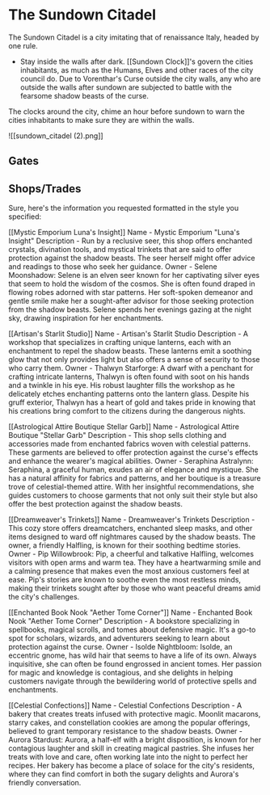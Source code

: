 # The Sundown Citadel

The Sundown Citadel is a city imitating that of renaissance Italy, headed by one rule.
- Stay inside the walls after dark.
[[Sundown Clock]]'s govern the cities inhabitants, as much as the Humans, Elves and other races of the city council do. Due to Vorenthar's Curse outside the city walls, any who are outside the walls after sundown are subjected to battle with the fearsome shadow beasts of the curse. 

The clocks around the city, chime an hour before sundown to warn the cities inhabitants to make sure they are within the walls.

![[sundown_citadel (2).png]]
## Gates


## Shops/Trades
Sure, here's the information you requested formatted in the style you specified:

[[Mystic Emporium Luna's Insight]]
Name - Mystic Emporium "Luna's Insight"
Description - Run by a reclusive seer, this shop offers enchanted crystals, divination tools, and mystical trinkets that are said to offer protection against the shadow beasts. The seer herself might offer advice and readings to those who seek her guidance.
Owner - Selene Moonshadow: Selene is an elven seer known for her captivating silver eyes that seem to hold the wisdom of the cosmos. She is often found draped in flowing robes adorned with star patterns. Her soft-spoken demeanor and gentle smile make her a sought-after advisor for those seeking protection from the shadow beasts. Selene spends her evenings gazing at the night sky, drawing inspiration for her enchantments.

[[Artisan's Starlit Studio]]
Name - Artisan's Starlit Studio
Description - A workshop that specializes in crafting unique lanterns, each with an enchantment to repel the shadow beasts. These lanterns emit a soothing glow that not only provides light but also offers a sense of security to those who carry them.
Owner - Thalwyn Starforge: A dwarf with a penchant for crafting intricate lanterns, Thalwyn is often found with soot on his hands and a twinkle in his eye. His robust laughter fills the workshop as he delicately etches enchanting patterns onto the lantern glass. Despite his gruff exterior, Thalwyn has a heart of gold and takes pride in knowing that his creations bring comfort to the citizens during the dangerous nights.

[[Astrological Attire Boutique Stellar Garb]]
Name - Astrological Attire Boutique "Stellar Garb"
Description - This shop sells clothing and accessories made from enchanted fabrics woven with celestial patterns. These garments are believed to offer protection against the curse's effects and enhance the wearer's magical abilities.
Owner - Seraphina Astralynn: Seraphina, a graceful human, exudes an air of elegance and mystique. She has a natural affinity for fabrics and patterns, and her boutique is a treasure trove of celestial-themed attire. With her insightful recommendations, she guides customers to choose garments that not only suit their style but also offer the best protection against the shadow beasts.

[[Dreamweaver's Trinkets]]
Name - Dreamweaver's Trinkets
Description - This cozy store offers dreamcatchers, enchanted sleep masks, and other items designed to ward off nightmares caused by the shadow beasts. The owner, a friendly Halfling, is known for their soothing bedtime stories.
Owner - Pip Willowbrook: Pip, a cheerful and talkative Halfling, welcomes visitors with open arms and warm tea. They have a heartwarming smile and a calming presence that makes even the most anxious customers feel at ease. Pip's stories are known to soothe even the most restless minds, making their trinkets sought after by those who want peaceful dreams amid the city's challenges.

[[Enchanted Book Nook "Aether Tome Corner"]]
Name - Enchanted Book Nook "Aether Tome Corner"
Description - A bookstore specializing in spellbooks, magical scrolls, and tomes about defensive magic. It's a go-to spot for scholars, wizards, and adventurers seeking to learn about protection against the curse.
Owner - Isolde Nightbloom: Isolde, an eccentric gnome, has wild hair that seems to have a life of its own. Always inquisitive, she can often be found engrossed in ancient tomes. Her passion for magic and knowledge is contagious, and she delights in helping customers navigate through the bewildering world of protective spells and enchantments.

[[Celestial Confections]]
Name - Celestial Confections
Description - A bakery that creates treats infused with protective magic. Moonlit macarons, starry cakes, and constellation cookies are among the popular offerings, believed to grant temporary resistance to the shadow beasts.
Owner - Aurora Stardust: Aurora, a half-elf with a bright disposition, is known for her contagious laughter and skill in creating magical pastries. She infuses her treats with love and care, often working late into the night to perfect her recipes. Her bakery has become a place of solace for the city's residents, where they can find comfort in both the sugary delights and Aurora's friendly conversation.